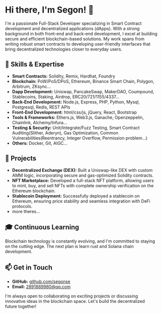 # Hi there, I'm Segon! 👋

I'm a passionate Full-Stack Developer specializing in Smart Contract development and decentralized applications (dApps). With a strong background in both front-end and back-end development, I excel at building secure and efficient blockchain-based solutions. My work spans from writing robust smart contracts to developing user-friendly interfaces that bring decentralized technologies closer to everyday users.

## 🌟 Skills & Expertise

- **Smart Contracts:** Solidity, Remix, Hardhat, Foundry
- **Blockchain:** PoW/PoS/DPoS, Ethereum, Binance Smart Chain, Polygon, Arbitrum, ZKsync...
- **Dapp Development:** Uniswap, PancakeSwap, MakerDAO, Coumpound, Stablecoins, Staking, Airdrop, ERC20/721/1155/4337...
- **Back-End Development:** Node.js, Express, PHP, Python, Mysql, Postgresql, Redis, REST APIs
- **Front-End Development:** html/css/js, jQuery, React, Bootstrap
- **Tools & Frameworks:** Ethers.js, Web3.js, Ganache, Openzeppelin, Chainlink, Alchemy/Infura...
- **Testing & Security:** Unit/Integrate/Fuzz Testing, Smart Contract Auditing(Slither, Aderyn), Gas Optimization, Common Vulnerabilities(Reentrancy, Integer Overflow, Permission problem...)
- **Others:** Docker, Git, AIGC...

## 🚀 Projects

- **Decentralized Exchange (DEX):** Built a Uniswap-like DEX with custom AMM logic, incorporating secure and gas-optimized Solidity contracts.
- **NFT Marketplace:** Developed a full-stack NFT platform, allowing users to mint, buy, and sell NFTs with complete ownership verification on the Ethereum blockchain.
- **Stablecoin Deployment:** Successfully deployed a stablecoin on Ethereum, ensuring price stability and seamless integration with DeFi protocols.
- more theres...

## 🎓 Continuous Learning

Blockchain technology is constantly evolving, and I'm committed to staying on the cutting edge. The next plan is learn rust and Solana chain development.

## 📫 Get in Touch

- **GitHub:** [github.com/segonse](https://github.com/segonse)
- **Email:** 2891889980@qq.com

I'm always open to collaborating on exciting projects or discussing innovative ideas in the blockchain space. Let's build the decentralized future together!
